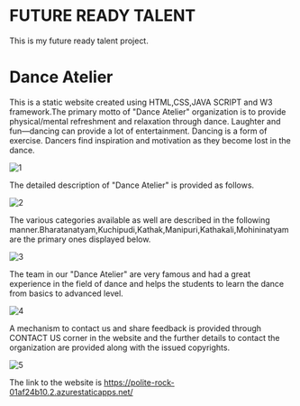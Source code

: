 <h1>FUTURE READY TALENT</h1>
This is my future ready talent project.
<h1>Dance Atelier</h1>
This is a static website created using HTML,CSS,JAVA SCRIPT and W3 framework.The primary motto of "Dance Atelier" organization is to provide physical/mental refreshment and relaxation through dance. Laughter and fun—dancing can provide a lot of entertainment. Dancing is a form of exercise. Dancers find inspiration and motivation as they become lost in the dance.

![1](https://user-images.githubusercontent.com/87661918/181483923-997e62d6-3aaa-47e9-99d9-c649facadc2c.png)

The detailed description of "Dance Atelier" is provided as follows.

![2](https://user-images.githubusercontent.com/87661918/181484128-c53ffc82-6d3d-4705-a68e-2a9f3d6a8950.png)

The various categories available as well are described in the following manner.Bharatanatyam,Kuchipudi,Kathak,Manipuri,Kathakali,Mohininatyam are the primary ones displayed below.

![3](https://user-images.githubusercontent.com/87661918/181484454-14385879-b1d1-45df-898a-fd162cea5e51.png)

The team in our "Dance Atelier" are very famous and had a great experience in the field of dance and helps the students to learn the dance from basics to advanced level.

![4](https://user-images.githubusercontent.com/87661918/181484877-d800afc8-8083-45e1-9431-d8d639bd67d3.png)

A mechanism to contact us and share feedback is provided through CONTACT US corner in the website and the further details to contact the organization are provided along with the issued copyrights.

![5](https://user-images.githubusercontent.com/87661918/181485180-4b593b34-66ce-4524-906a-4d74f3daba90.png)

The link to the website is https://polite-rock-01af24b10.2.azurestaticapps.net/
